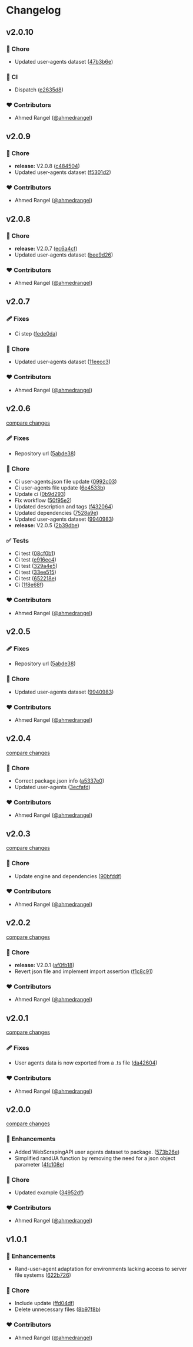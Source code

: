 # Changelog


## v2.0.10


### 🏡 Chore

- Updated user-agents dataset ([47b3b6e](https://github.com/ahmedrangel/rand-user-agent/commit/47b3b6e))

### 🤖 CI

- Dispatch ([e2635d8](https://github.com/ahmedrangel/rand-user-agent/commit/e2635d8))

### ❤️ Contributors

- Ahmed Rangel ([@ahmedrangel](http://github.com/ahmedrangel))

## v2.0.9


### 🏡 Chore

- **release:** V2.0.8 ([c484504](https://github.com/ahmedrangel/rand-user-agent/commit/c484504))
- Updated user-agents dataset ([f5301d2](https://github.com/ahmedrangel/rand-user-agent/commit/f5301d2))

### ❤️ Contributors

- Ahmed Rangel ([@ahmedrangel](http://github.com/ahmedrangel))

## v2.0.8


### 🏡 Chore

- **release:** V2.0.7 ([ec6a4cf](https://github.com/ahmedrangel/rand-user-agent/commit/ec6a4cf))
- Updated user-agents dataset ([bee9d26](https://github.com/ahmedrangel/rand-user-agent/commit/bee9d26))

### ❤️ Contributors

- Ahmed Rangel ([@ahmedrangel](http://github.com/ahmedrangel))

## v2.0.7


### 🩹 Fixes

- Ci step ([fede0da](https://github.com/ahmedrangel/rand-user-agent/commit/fede0da))

### 🏡 Chore

- Updated user-agents dataset ([11eecc3](https://github.com/ahmedrangel/rand-user-agent/commit/11eecc3))

### ❤️ Contributors

- Ahmed Rangel ([@ahmedrangel](http://github.com/ahmedrangel))

## v2.0.6

[compare changes](https://github.com/ahmedrangel/rand-user-agent/compare/v2.0.4...v2.0.6)

### 🩹 Fixes

- Repository url ([5abde38](https://github.com/ahmedrangel/rand-user-agent/commit/5abde38))

### 🏡 Chore

- Ci user-agents.json file update ([0992c03](https://github.com/ahmedrangel/rand-user-agent/commit/0992c03))
- Ci user-agents file update ([6e4533b](https://github.com/ahmedrangel/rand-user-agent/commit/6e4533b))
- Update ci ([0b9d293](https://github.com/ahmedrangel/rand-user-agent/commit/0b9d293))
- Fix workflow ([50f95e2](https://github.com/ahmedrangel/rand-user-agent/commit/50f95e2))
- Updated description and tags ([f432064](https://github.com/ahmedrangel/rand-user-agent/commit/f432064))
- Updated dependencies ([7528a9e](https://github.com/ahmedrangel/rand-user-agent/commit/7528a9e))
- Updated user-agents dataset ([9940983](https://github.com/ahmedrangel/rand-user-agent/commit/9940983))
- **release:** V2.0.5 ([2b39dbe](https://github.com/ahmedrangel/rand-user-agent/commit/2b39dbe))

### ✅ Tests

- Ci test ([08cf0b1](https://github.com/ahmedrangel/rand-user-agent/commit/08cf0b1))
- Ci test ([e916ec4](https://github.com/ahmedrangel/rand-user-agent/commit/e916ec4))
- Ci test ([329a4e5](https://github.com/ahmedrangel/rand-user-agent/commit/329a4e5))
- Ci test ([33ee515](https://github.com/ahmedrangel/rand-user-agent/commit/33ee515))
- Ci test ([652218e](https://github.com/ahmedrangel/rand-user-agent/commit/652218e))
- Ci ([1f8e68f](https://github.com/ahmedrangel/rand-user-agent/commit/1f8e68f))

### ❤️ Contributors

- Ahmed Rangel ([@ahmedrangel](http://github.com/ahmedrangel))

## v2.0.5


### 🩹 Fixes

- Repository url ([5abde38](https://github.com/ahmedrangel/rand-user-agent/commit/5abde38))

### 🏡 Chore

- Updated user-agents dataset ([9940983](https://github.com/ahmedrangel/rand-user-agent/commit/9940983))

### ❤️ Contributors

- Ahmed Rangel ([@ahmedrangel](http://github.com/ahmedrangel))

## v2.0.4

[compare changes](https://github.com/ahmedrangel/rand-user-agent/compare/v2.0.3...v2.0.4)

### 🏡 Chore

- Correct package.json info ([a5337e0](https://github.com/ahmedrangel/rand-user-agent/commit/a5337e0))
- Updated user-agents ([3ecfafd](https://github.com/ahmedrangel/rand-user-agent/commit/3ecfafd))

### ❤️ Contributors

- Ahmed Rangel ([@ahmedrangel](http://github.com/ahmedrangel))

## v2.0.3

[compare changes](https://github.com/ahmedrangel/rand-user-agent/compare/v2.0.2...v2.0.3)

### 🏡 Chore

- Update engine and dependencies ([90bfddf](https://github.com/ahmedrangel/rand-user-agent/commit/90bfddf))

### ❤️ Contributors

- Ahmed Rangel ([@ahmedrangel](http://github.com/ahmedrangel))

## v2.0.2

[compare changes](https://github.com/ahmedrangel/rand-user-agent/compare/v2.0.1...v2.0.2)

### 🏡 Chore

- **release:** V2.0.1 ([af0fb18](https://github.com/ahmedrangel/rand-user-agent/commit/af0fb18))
- Revert json file and implement import assertion ([f1c8c91](https://github.com/ahmedrangel/rand-user-agent/commit/f1c8c91))

### ❤️ Contributors

- Ahmed Rangel ([@ahmedrangel](http://github.com/ahmedrangel))

## v2.0.1

[compare changes](https://github.com/ahmedrangel/rand-user-agent/compare/v2.0.0...v2.0.1)

### 🩹 Fixes

- User agents data is now exported from a .ts file ([da42604](https://github.com/ahmedrangel/rand-user-agent/commit/da42604))

### ❤️ Contributors

- Ahmed Rangel ([@ahmedrangel](http://github.com/ahmedrangel))

## v2.0.0

[compare changes](https://github.com/ahmedrangel/rand-user-agent/compare/v1.0.1...v2.0.0)

### 🚀 Enhancements

- Added WebScrapingAPI user agents dataset to package. ([573b26e](https://github.com/ahmedrangel/rand-user-agent/commit/573b26e))
- Simplified randUA function by removing the need for a json object parameter ([4fc108e](https://github.com/ahmedrangel/rand-user-agent/commit/4fc108e))

### 🏡 Chore

- Updated example ([34952df](https://github.com/ahmedrangel/rand-user-agent/commit/34952df))

### ❤️ Contributors

- Ahmed Rangel ([@ahmedrangel](http://github.com/ahmedrangel))

## v1.0.1


### 🚀 Enhancements

- Rand-user-agent adaptation for environments lacking access to server file systems ([622b726](https://github.com/ahmedrangel/rand-user-agent/commit/622b726))

### 🏡 Chore

- Include update ([ffd04df](https://github.com/ahmedrangel/rand-user-agent/commit/ffd04df))
- Delete unnecessary files ([8b97f8b](https://github.com/ahmedrangel/rand-user-agent/commit/8b97f8b))

### ❤️ Contributors

- Ahmed Rangel ([@ahmedrangel](http://github.com/ahmedrangel))


